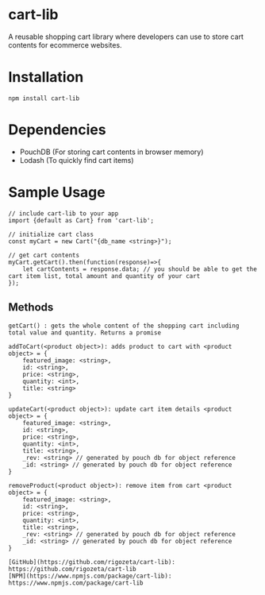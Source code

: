 # cart-lib
A reusable shopping cart library where developers can use to store cart contents for ecommerce websites.

# Installation
```npm install cart-lib```

# Dependencies
- PouchDB (For storing cart contents in browser memory)
- Lodash (To quickly find cart items)

# Sample Usage

```
// include cart-lib to your app
import {default as Cart} from 'cart-lib';

// initialize cart class
const myCart = new Cart("{db_name <string>}");

// get cart contents
myCart.getCart().then(function(response)=>{
    let cartContents = response.data; // you should be able to get the cart item list, total amount and quantity of your cart
});
```

## Methods
```
getCart() : gets the whole content of the shopping cart including total value and quantity. Returns a promise
```

```
addToCart(<product object>): adds product to cart with <product object> = {
    featured_image: <string>,
    id: <string>,
    price: <string>,
    quantity: <int>,
    title: <string>
}
```

```
updateCart(<product object>): update cart item details <product object> = {
    featured_image: <string>,
    id: <string>,
    price: <string>,
    quantity: <int>,
    title: <string>,
    _rev: <string> // generated by pouch db for object reference
    _id: <string> // generated by pouch db for object reference
}
```

```
removeProduct(<product object>): remove item from cart <product object> = {
    featured_image: <string>,
    id: <string>,
    price: <string>,
    quantity: <int>,
    title: <string>,
    _rev: <string> // generated by pouch db for object reference
    _id: <string> // generated by pouch db for object reference
}

[GitHub](https://github.com/rigozeta/cart-lib): https://github.com/rigozeta/cart-lib
[NPM](https://www.npmjs.com/package/cart-lib): https://www.npmjs.com/package/cart-lib
